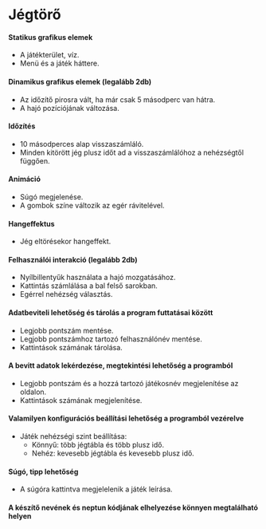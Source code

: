 # Jégtörő

#### Statikus grafikus elemek
- A játékterület, víz.
- Menü és a játék háttere.

#### Dinamikus grafikus elemek (legalább 2db)
- Az időzítő pirosra vált, ha már csak 5 másodperc van hátra.
- A hajó pozíciójának változása.

#### Időzítés
- 10 másodperces alap visszaszámláló.
- Minden kitörött jég plusz időt ad a visszaszámlálóhoz a nehézségtől függően.

#### Animáció
- Súgó megjelenése.
- A gombok színe változik az egér rávitelével.

#### Hangeffektus
- Jég eltörésekor hangeffekt.

#### Felhasználói interakció (legalább 2db)
- Nyílbillentyűk használata a hajó mozgatásához.
- Kattintás számlálása a bal felső sarokban. 
- Egérrel nehézség választás.

#### Adatbeviteli lehetőség és tárolás a program futtatásai között
- Legjobb pontszám mentése.
- Legjobb pontszámhoz tartozó felhasználónév mentése.
- Kattintások számának tárolása.

#### A bevitt adatok lekérdezése, megtekintési lehetőség a programból
- Legjobb pontszám és a hozzá tartozó játékosnév megjelenítése az oldalon.
- Kattintások számának megjelenítése.

#### Valamilyen konfigurációs beállítási lehetőség a programból vezérelve
- Játék nehézségi szint beállítása:
    - Könnyű: több jégtábla és több plusz idő.
    - Nehéz: kevesebb jégtábla és kevesebb plusz idő.

#### Súgó, tipp lehetőség
- A súgóra kattintva megjelelenik a játék leírása.

#### A készítő nevének és neptun kódjának elhelyezése könnyen megtalálható helyen